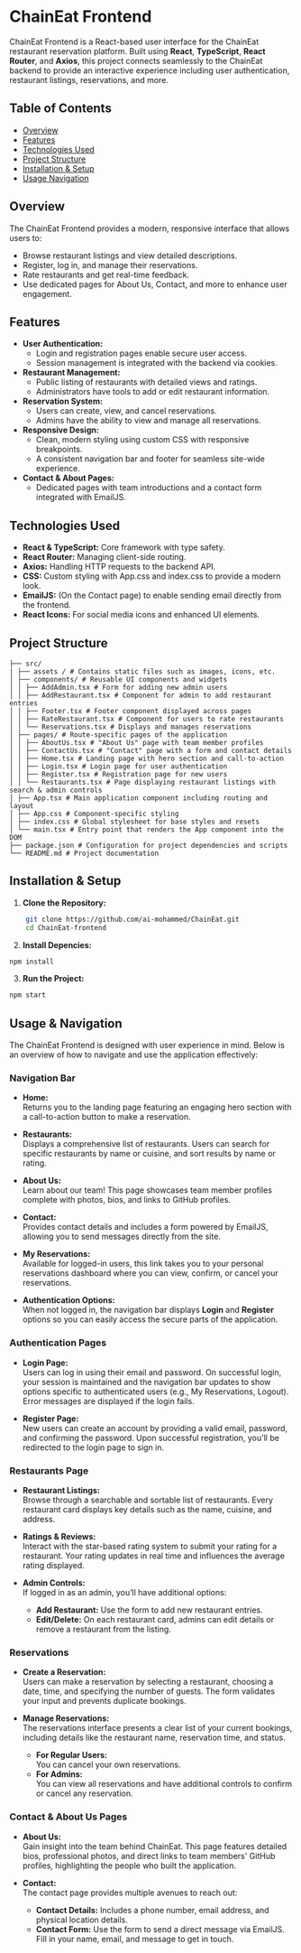 # ChainEat Frontend

ChainEat Frontend is a React-based user interface for the ChainEat restaurant reservation platform. Built using **React**, **TypeScript**, **React Router**, and **Axios**, this project connects seamlessly to the ChainEat backend to provide an interactive experience including user authentication, restaurant listings, reservations, and more.

## Table of Contents

- [Overview](#overview)
- [Features](#features)
- [Technologies Used](#technologies-used)
- [Project Structure](#project-structure)
- [Installation & Setup](#installation--setup)
- [Usage Navigation](#usage--navigation)

## Overview

The ChainEat Frontend provides a modern, responsive interface that allows users to:

- Browse restaurant listings and view detailed descriptions.
- Register, log in, and manage their reservations.
- Rate restaurants and get real-time feedback.
- Use dedicated pages for About Us, Contact, and more to enhance user engagement.

## Features

- **User Authentication:**
  - Login and registration pages enable secure user access.
  - Session management is integrated with the backend via cookies.
- **Restaurant Management:**
  - Public listing of restaurants with detailed views and ratings.
  - Administrators have tools to add or edit restaurant information.
- **Reservation System:**
  - Users can create, view, and cancel reservations.
  - Admins have the ability to view and manage all reservations.
- **Responsive Design:**
  - Clean, modern styling using custom CSS with responsive breakpoints.
  - A consistent navigation bar and footer for seamless site-wide experience.
- **Contact & About Pages:**
  - Dedicated pages with team introductions and a contact form integrated with EmailJS.

## Technologies Used

- **React & TypeScript:** Core framework with type safety.
- **React Router:** Managing client-side routing.
- **Axios:** Handling HTTP requests to the backend API.
- **CSS:** Custom styling with App.css and index.css to provide a modern look.
- **EmailJS:** (On the Contact page) to enable sending email directly from the frontend.
- **React Icons:** For social media icons and enhanced UI elements.

## Project Structure

```
├── src/
| ├── assets / # Contains static files such as images, icons, etc.
│ ├── components/ # Reusable UI components and widgets
│ │ ├── AddAdmin.tsx # Form for adding new admin users
│ │ ├── AddRestaurant.tsx # Component for admin to add restaurant entries
│ │ ├── Footer.tsx # Footer component displayed across pages
│ │ ├── RateRestaurant.tsx # Component for users to rate restaurants
│ │ └── Reservations.tsx # Displays and manages reservations
│ ├── pages/ # Route-specific pages of the application
│ │ ├── AboutUs.tsx # "About Us" page with team member profiles
│ │ ├── ContactUs.tsx # "Contact" page with a form and contact details
│ │ ├── Home.tsx # Landing page with hero section and call-to-action
│ │ ├── Login.tsx # Login page for user authentication
│ │ ├── Register.tsx # Registration page for new users
│ │ └── Restaurants.tsx # Page displaying restaurant listings with search & admin controls
│ ├── App.tsx # Main application component including routing and layout
│ ├── App.css # Component-specific styling
│ ├── index.css # Global stylesheet for base styles and resets
│ └── main.tsx # Entry point that renders the App component into the DOM
├── package.json # Configuration for project dependencies and scripts
└── README.md # Project documentation
```

## Installation & Setup

1. **Clone the Repository:**

```bash
    git clone https://github.com/ai-mohammed/ChainEat.git
    cd ChainEat-frontend
```

2. **Install Depencies:**

```bash
npm install
```

3. **Run the Project:**

```bash
npm start
```

## Usage & Navigation

The ChainEat Frontend is designed with user experience in mind. Below is an overview of how to navigate and use the application effectively:

### Navigation Bar

- **Home:**  
  Returns you to the landing page featuring an engaging hero section with a call-to-action button to make a reservation.
- **Restaurants:**  
  Displays a comprehensive list of restaurants. Users can search for specific restaurants by name or cuisine, and sort results by name or rating.

- **About Us:**  
  Learn about our team! This page showcases team member profiles complete with photos, bios, and links to GitHub profiles.

- **Contact:**  
  Provides contact details and includes a form powered by EmailJS, allowing you to send messages directly from the site.

- **My Reservations:**  
  Available for logged-in users, this link takes you to your personal reservations dashboard where you can view, confirm, or cancel your reservations.

- **Authentication Options:**  
  When not logged in, the navigation bar displays **Login** and **Register** options so you can easily access the secure parts of the application.

### Authentication Pages

- **Login Page:**  
  Users can log in using their email and password. On successful login, your session is maintained and the navigation bar updates to show options specific to authenticated users (e.g., My Reservations, Logout). Error messages are displayed if the login fails.

- **Register Page:**  
  New users can create an account by providing a valid email, password, and confirming the password. Upon successful registration, you'll be redirected to the login page to sign in.

### Restaurants Page

- **Restaurant Listings:**  
  Browse through a searchable and sortable list of restaurants. Every restaurant card displays key details such as the name, cuisine, and address.
- **Ratings & Reviews:**  
  Interact with the star-based rating system to submit your rating for a restaurant. Your rating updates in real time and influences the average rating displayed.

- **Admin Controls:**  
  If logged in as an admin, you’ll have additional options:
  - **Add Restaurant:** Use the form to add new restaurant entries.
  - **Edit/Delete:** On each restaurant card, admins can edit details or remove a restaurant from the listing.

### Reservations

- **Create a Reservation:**  
  Users can make a reservation by selecting a restaurant, choosing a date, time, and specifying the number of guests. The form validates your input and prevents duplicate bookings.

- **Manage Reservations:**  
  The reservations interface presents a clear list of your current bookings, including details like the restaurant name, reservation time, and status.
  - **For Regular Users:**  
    You can cancel your own reservations.
  - **For Admins:**  
    You can view all reservations and have additional controls to confirm or cancel any reservation.

### Contact & About Us Pages

- **About Us:**  
  Gain insight into the team behind ChainEat. This page features detailed bios, professional photos, and direct links to team members' GitHub profiles, highlighting the people who built the application.

- **Contact:**  
  The contact page provides multiple avenues to reach out:
  - **Contact Details:** Includes a phone number, email address, and physical location details.
  - **Contact Form:** Use the form to send a direct message via EmailJS. Fill in your name, email, and message to get in touch.
